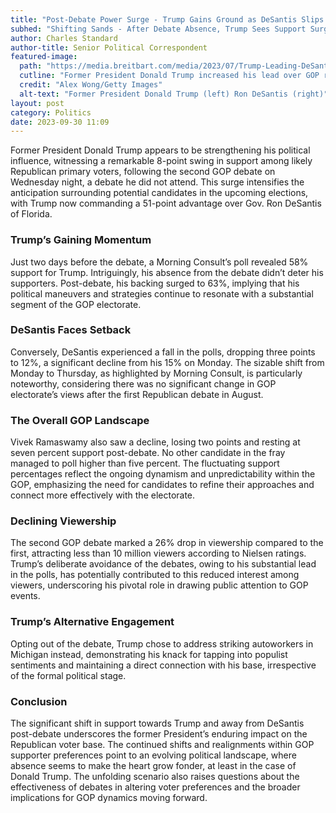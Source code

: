 ```yaml
---
title: "Post-Debate Power Surge - Trump Gains Ground as DeSantis Slips!"
subhed: "Shifting Sands - After Debate Absence, Trump Sees Support Surge Among Likely GOP Primary Voters, While DeSantis Faces Decline"
author: Charles Standard
author-title: Senior Political Correspondent
featured-image: 
  path: "https://media.breitbart.com/media/2023/07/Trump-Leading-DeSantis-640x480.jpeg"
  cutline: "Former President Donald Trump increased his lead over GOP rival Ron DeSantis"
  credit: "Alex Wong/Getty Images"
  alt-text: "Former President Donald Trump (left) Ron DeSantis (right)"
layout: post
category: Politics
date: 2023-09-30 11:09
---
```


Former President Donald Trump appears to be strengthening his political influence, witnessing a remarkable 8-point swing in support among likely Republican primary voters, following the second GOP debate on Wednesday night, a debate he did not attend. This surge intensifies the anticipation surrounding potential candidates in the upcoming elections, with Trump now commanding a 51-point advantage over Gov. Ron DeSantis of Florida.

### Trump’s Gaining Momentum
Just two days before the debate, a Morning Consult’s poll revealed 58% support for Trump. Intriguingly, his absence from the debate didn’t deter his supporters. Post-debate, his backing surged to 63%, implying that his political maneuvers and strategies continue to resonate with a substantial segment of the GOP electorate.

### DeSantis Faces Setback
Conversely, DeSantis experienced a fall in the polls, dropping three points to 12%, a significant decline from his 15% on Monday. The sizable shift from Monday to Thursday, as highlighted by Morning Consult, is particularly noteworthy, considering there was no significant change in GOP electorate’s views after the first Republican debate in August.

### The Overall GOP Landscape
Vivek Ramaswamy also saw a decline, losing two points and resting at seven percent support post-debate. No other candidate in the fray managed to poll higher than five percent. The fluctuating support percentages reflect the ongoing dynamism and unpredictability within the GOP, emphasizing the need for candidates to refine their approaches and connect more effectively with the electorate.

### Declining Viewership
The second GOP debate marked a 26% drop in viewership compared to the first, attracting less than 10 million viewers according to Nielsen ratings. Trump’s deliberate avoidance of the debates, owing to his substantial lead in the polls, has potentially contributed to this reduced interest among viewers, underscoring his pivotal role in drawing public attention to GOP events.

### Trump’s Alternative Engagement
Opting out of the debate, Trump chose to address striking autoworkers in Michigan instead, demonstrating his knack for tapping into populist sentiments and maintaining a direct connection with his base, irrespective of the formal political stage.

### Conclusion
The significant shift in support towards Trump and away from DeSantis post-debate underscores the former President’s enduring impact on the Republican voter base. The continued shifts and realignments within GOP supporter preferences point to an evolving political landscape, where absence seems to make the heart grow fonder, at least in the case of Donald Trump. The unfolding scenario also raises questions about the effectiveness of debates in altering voter preferences and the broader implications for GOP dynamics moving forward.

